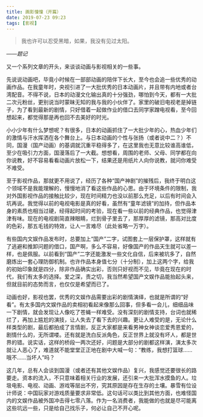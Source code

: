 ```yaml
---
title: 画影憧憧（开篇）
date: 2019-07-23 09:23
tags: [影视]
---
```


> 我也许可以忍受黑暗，如果，我没有见过太阳。

*——题记*

又一个系列文章的开头，来谈谈动画与影视相关的一些事。

先说说动画吧，毕竟小时候在一部部动画的陪伴下长大，至今也会追一些优秀的动画作品。在我童年时，央视引进了一大批优秀的日本动画片，并且带有内地或者台湾配音。不得不说，日本的动漫文化输出真的十分强劲，哪怕到今天，都有一大批二次元粉丝，更别说当时蒙昧无知的我与我的小伙伴了。家里的破旧电视老是掉链子，为了看到最新的剧情，只好借着一起做作业的借口去同学家蹭电视看，至今回想起来，都觉得那是再也回不去美好的时光。

小小少年有什么梦想呢？有很多，日本的动画抓住了一大批少年的心，热血少年们的激情与汗水挥洒在各个舞台上。与日本动画的个性与张扬（或者说中二？）不同，国漫（国产动画）的基调就沉重平稳得多了，在这里我也无意比较谁高谁低，至少在吸引力方面，国漫落后了一大截。想想看，周围的老师、父母、同学都在向你说教，好不容易看看动画片放松一下，结果还是用纸片人向你说教，就问你难受不难受。

至于影视作品，那就更不用说了，经历了各种“国产神剧”的摧残后，我终于明白这个领域不是我能理解的，慢慢地消了看这些作品的心思。由于环境条件的限制，我对外国影视作品的接触比较少，现在时间精力也没以前那么充足，以后有时间会入坑再说。我觉得以前的电视电影是真的好看，虽然有“童年滤镜”的加持，但作品本身的素质也相当过硬，经得起时间的考验，现在看一些以前的经典作品，也觉得津津有味。现在的电视剧简直辣眼睛，烂到骨子里去了，那厚厚的滤镜，那高对比度的色彩，那五毛钱的特效，让人一言难尽（此处省略一万字）。

有些国内文娱作品发布时，总要加上“国产”二字，试图套上一层保护罩，这样就有了逃避和推卸问题的借口，国产啊，多么不容易，好像国产的作品天生就可以差一样，也是佩服。以前看到“国产”二字还能激发一些文化自信，后来被坑多了，自然磨炼出一套心理防御机制。也许作品本身值七分（十分制），加上这两个字，给我的初始印象就是四分，除非作品确实出彩，否则只好视而不见，毕竟在现在的时代，我们有太多的选择。爱之深，责之切，我当然希望国产文娱作品能抬起头来，但就目前的态势而言，也仅仅是希望而已了。

动画也好，影视也罢，优秀的文娱作品需要出彩的剧情演绎，也就是所谓的“好看”。有太多国内文娱作品的卖相初看起来像那么回事，但多看一会儿，细细品味一下剧情，就会发现让人像吃了苍蝇一样难受。没有深刻的剧情支持，台词也就稀烂了，再加上尴尬的演技，让人失去了看下去的兴趣。更让人难受的是，无论什么样类型的剧，最后都拍成了言情剧，反正大家都是来看男神女神谈恋爱秀恩爱的，剧情什么的，无所谓喽。还有就是洗白反派角色，反正世界上就没有坏人，都是世界的错。说实话，这样的桥段一两次还好，问题是大部分的剧都这样演，演太多次就让人恶心了，难道就不能堂堂正正地在剧中大喊一句：“教练，我想打篮球……哦不……当坏人”吗？

这几年，总有人会谈到国漫（或者还有其他文娱作品）复兴，我感觉还要很长的路要走。资本的流入，不只意味着相关行业的发展，还引来一大批浑水摸鱼的人。垃圾电影、电视、动画、游戏等层出不穷，究其原因是存在生存的土壤。暴雪有位设计师说：中国玩家对游戏质量要求非常低。这句话可以类比到其他方面，也难怪国内的文娱作品被外国冲击得七零八落。作为一名消费者，我能做的也就是尽可能离这些坑远一些，只是给自己找乐子，何必让自己不开心呢。
